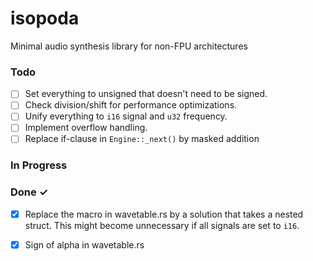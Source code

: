 # isopoda

Minimal audio synthesis library for non-FPU architectures

### Todo

- [ ] Set everything to unsigned that doesn't need to be signed.  
- [ ] Check division/shift for performance optimizations.  
- [ ] Unify everything to `i16` signal and `u32` frequency.  
- [ ] Implement overflow handling.
- [ ] Replace if-clause in `Engine::_next()` by masked addition

### In Progress


### Done ✓

- [x] Replace the macro in wavetable.rs by a solution that takes a nested
  struct. This might become unnecessary if all signals are set to `i16`.  
- [x] Sign of alpha in wavetable.rs  

